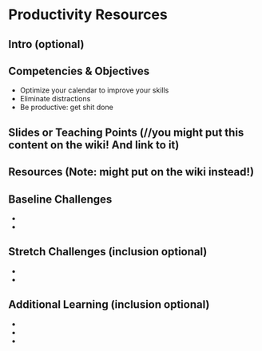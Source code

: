# Productivity Resources


## Intro (optional)

## Competencies & Objectives
* Optimize your calendar to improve your skills
* Eliminate distractions
* Be productive: get shit done

## Slides or Teaching Points (//you might put this content on the wiki! And link to it)

## Resources (Note: might put on the wiki instead!)

## Baseline Challenges
* 
*

## Stretch Challenges (inclusion optional)
* 
*

## Additional Learning (inclusion optional)
* 
*
*

